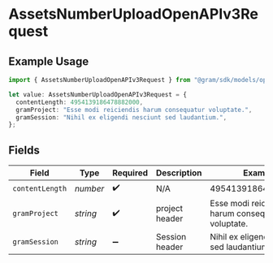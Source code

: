# AssetsNumberUploadOpenAPIv3Request

## Example Usage

```typescript
import { AssetsNumberUploadOpenAPIv3Request } from "@gram/sdk/models/operations";

let value: AssetsNumberUploadOpenAPIv3Request = {
  contentLength: 4954139186478882000,
  gramProject: "Esse modi reiciendis harum consequatur voluptate.",
  gramSession: "Nihil ex eligendi nesciunt sed laudantium.",
};
```

## Fields

| Field                                             | Type                                              | Required                                          | Description                                       | Example                                           |
| ------------------------------------------------- | ------------------------------------------------- | ------------------------------------------------- | ------------------------------------------------- | ------------------------------------------------- |
| `contentLength`                                   | *number*                                          | :heavy_check_mark:                                | N/A                                               | 4954139186478882122                               |
| `gramProject`                                     | *string*                                          | :heavy_check_mark:                                | project header                                    | Esse modi reiciendis harum consequatur voluptate. |
| `gramSession`                                     | *string*                                          | :heavy_minus_sign:                                | Session header                                    | Nihil ex eligendi nesciunt sed laudantium.        |